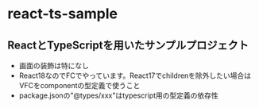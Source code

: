 # react-ts-sample

## ReactとTypeScriptを用いたサンプルプロジェクト

* 画面の装飾は特になし
* React18なのでFCでやっています。React17でchildrenを除外したい場合はVFCをcomponentの型定義で使うこと
* package.jsonの"@types/xxx"はtypescript用の型定義の依存性
